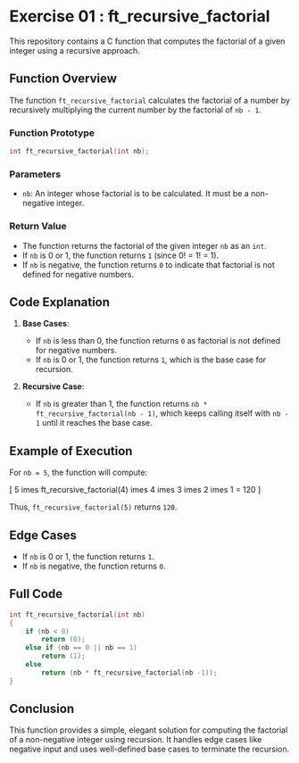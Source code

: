 
# Exercise 01 : ft_recursive_factorial

This repository contains a C function that computes the factorial of a given integer using a recursive approach.

## Function Overview

The function `ft_recursive_factorial` calculates the factorial of a number by recursively multiplying the current number by the factorial of `nb - 1`.

### Function Prototype

```c
int ft_recursive_factorial(int nb);
```

### Parameters

- `nb`: An integer whose factorial is to be calculated. It must be a non-negative integer.

### Return Value

- The function returns the factorial of the given integer `nb` as an `int`.
- If `nb` is 0 or 1, the function returns `1` (since 0! = 1! = 1).
- If `nb` is negative, the function returns `0` to indicate that factorial is not defined for negative numbers.

## Code Explanation

1. **Base Cases**: 
   - If `nb` is less than 0, the function returns `0` as factorial is not defined for negative numbers.
   - If `nb` is 0 or 1, the function returns `1`, which is the base case for recursion.

2. **Recursive Case**:
   - If `nb` is greater than 1, the function returns `nb * ft_recursive_factorial(nb - 1)`, which keeps calling itself with `nb - 1` until it reaches the base case.

## Example of Execution

For `nb = 5`, the function will compute:

\[
5 	imes ft_recursive_factorial(4) 	imes 4 	imes 3 	imes 2 	imes 1 = 120
\]

Thus, `ft_recursive_factorial(5)` returns `120`.

## Edge Cases

- If `nb` is 0 or 1, the function returns `1`.
- If `nb` is negative, the function returns `0`.

## Full Code

```c
int	ft_recursive_factorial(int nb)
{
	if (nb < 0)
		return (0);
	else if (nb == 0 || nb == 1)
		return (1);
	else
		return (nb * ft_recursive_factorial(nb -1));
}
```

## Conclusion

This function provides a simple, elegant solution for computing the factorial of a non-negative integer using recursion. It handles edge cases like negative input and uses well-defined base cases to terminate the recursion.
